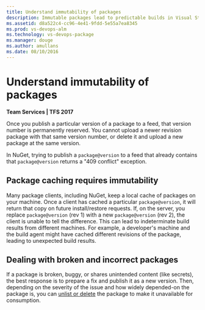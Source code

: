```yaml
---
title: Understand immutability of packages
description: Immutable packages lead to predictable builds in Visual Studio Team Services or Team Foundation Server
ms.assetid: d8a522c4-cc96-4e41-9fdd-5e55a7ea8345
ms.prod: vs-devops-alm
ms.technology: vs-devops-package
ms.manager: douge
ms.author: amullans
ms.date: 08/10/2016
---
```


# Understand immutability of packages

**Team Services | TFS 2017**

Once you publish a particular version of a package to a feed, that version number is permanently reserved. 
You cannot upload a newer revision package with that same version number, or delete it and upload a new package at the same version.

In NuGet, trying to publish a `package@version` to a feed that already contains that `package@version` returns a "409 conflict" exception.

<!-- In npm, trying to publish a `package@version` to a feed that already contains that `package@version` returns a 403 error: "You cannot publish over the previously published version `version`." -->

## Package caching requires immutability
Many package clients, including NuGet<!--  and npm -->, keep a local cache of packages on your machine. 
Once a client has cached a particular `package@version`, it will return that copy on future install/restore requests.
If, on the server, you replace `package@version` (rev 1) with a new `package@version` (rev 2), the client is unable to tell the difference.
This can lead to indeterminate build results from different machines.
For example, a developer's machine and the build agent might have cached different revisions of the package, leading to unexpected build results.

## Dealing with broken and incorrect packages

If a package is broken, buggy, or shares unintended content (like secrets), the best response is to prepare a fix and publish it as a new version.
Then, depending on the severity of the issue and how widely depended-on the package is, you can [unlist or delete](../nuget/unlist-delete.md) the package to make it unavailable for consumption.